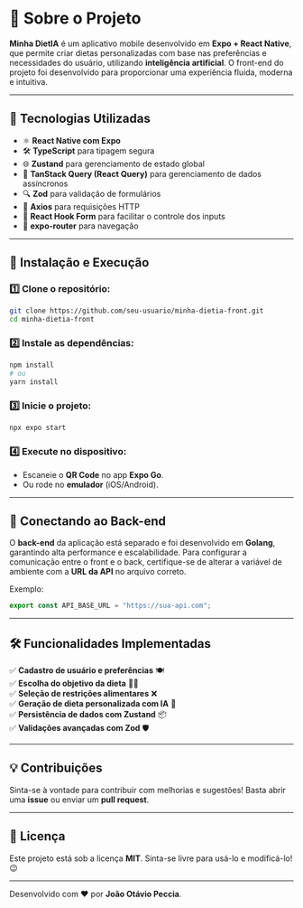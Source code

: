 # 🚀 Sobre o Projeto

**Minha DietIA** é um aplicativo mobile desenvolvido em **Expo + React Native**, que permite criar dietas personalizadas com base nas preferências e necessidades do usuário, utilizando **inteligência artificial**. O front-end do projeto foi desenvolvido para proporcionar uma experiência fluida, moderna e intuitiva.

---

## 📱 Tecnologias Utilizadas

- ⚛️ **React Native com Expo**
- 🛠️ **TypeScript** para tipagem segura
- 🌐 **Zustand** para gerenciamento de estado global
- 🚀 **TanStack Query (React Query)** para gerenciamento de dados assíncronos
- 🔍 **Zod** para validação de formulários
- 🔄 **Axios** para requisições HTTP
- 📝 **React Hook Form** para facilitar o controle dos inputs
- 📌 **expo-router** para navegação

---

## 🔧 Instalação e Execução

### 1️⃣ Clone o repositório:

```sh
git clone https://github.com/seu-usuario/minha-dietia-front.git
cd minha-dietia-front
```

### 2️⃣ Instale as dependências:

```sh
npm install
# ou
yarn install
```

### 3️⃣ Inicie o projeto:

```sh
npx expo start
```

### 4️⃣ Execute no dispositivo:

- Escaneie o **QR Code** no app **Expo Go**.
- Ou rode no **emulador** (iOS/Android).

---

## 🔗 Conectando ao Back-end

O **back-end** da aplicação está separado e foi desenvolvido em **Golang**, garantindo alta performance e escalabilidade. Para configurar a comunicação entre o front e o back, certifique-se de alterar a variável de ambiente com a **URL da API** no arquivo correto.

Exemplo:

```ts
export const API_BASE_URL = "https://sua-api.com";
```

---

## 🛠️ Funcionalidades Implementadas

✅ **Cadastro de usuário e preferências** 🍽️  
✅ **Escolha do objetivo da dieta** 🏋️‍♂️  
✅ **Seleção de restrições alimentares** ❌  
✅ **Geração de dieta personalizada com IA** 🤖  
✅ **Persistência de dados com Zustand** 📦  
✅ **Validações avançadas com Zod** 🛡️  

---

## 💡 Contribuições

Sinta-se à vontade para contribuir com melhorias e sugestões! Basta abrir uma **issue** ou enviar um **pull request**. 

---

## 📜 Licença

Este projeto está sob a licença **MIT**. Sinta-se livre para usá-lo e modificá-lo! 😉

---

Desenvolvido com ❤️ por **João Otávio Peccia**.
